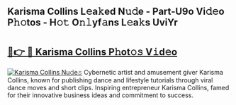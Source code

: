 ## Karisma Collins L𝚎a𝚔ed N𝚞𝚍e - Part-U9o Vi𝚍𝚎o P𝚑𝚘tos - H𝚘𝚝 O𝚗𝚕yf𝚊ns L𝚎a𝚔s UviYr

# <h2><a href="http://kfe9x2.oniu.top/?m=Karisma+Collins">🔗👉 🔴 Karisma Collins P𝚑ot𝚘𝚜 V𝚒d𝚎o</a></h2>

[![Karisma Collins Nu𝚍e𝚜](https://i.imgur.com/0qMVB7G.gif)](http://kfe9x2.oniu.top/?m=Karisma+Collins)
Cybernetic artist and amusement giver Karisma Collins, known for publishing dance and lifestyle tutorials through viral dance moves and short clips. Inspiring entrepreneur Karisma Collins, famed for their innovative business ideas and commitment to success.  
